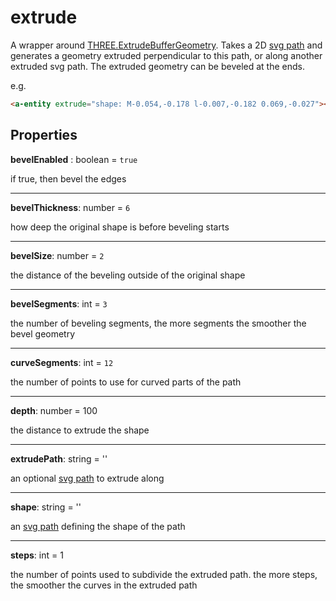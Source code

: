 # extrude

A wrapper around [THREE.ExtrudeBufferGeometry](https://threejs.org/docs/#api/en/geometries/ExtrudeBufferGeometry). Takes a 2D [svg path](https://developer.mozilla.org/en-US/docs/Web/SVG/Tutorial/Paths) and generates a geometry extruded perpendicular to this path, or along another extruded svg path.  The extruded geometry can be beveled at the ends.

e.g.
```html
<a-entity extrude="shape: M-0.054,-0.178 l-0.007,-0.182 0.069,-0.027"></a-entity>
```

## Properties

**bevelEnabled** : boolean = `true`

if true, then bevel the edges

---
**bevelThickness**: number = `6`

how deep the original shape is before beveling starts

---
**bevelSize**: number = `2`

the distance of the beveling outside of the original shape

---
**bevelSegments**: int = `3`

the number of beveling segments, the more segments the smoother the bevel geometry

---
**curveSegments**: int = `12`

the number of points to use for curved parts of the path

---
**depth**: number = 100

the distance to extrude the shape

---
**extrudePath**: string = ''

an optional [svg path](https://developer.mozilla.org/en-US/docs/Web/SVG/Tutorial/Paths) to extrude along

---
**shape**: string = ''

an [svg path](https://developer.mozilla.org/en-US/docs/Web/SVG/Tutorial/Paths) defining the shape of the path

---
**steps**: int = 1

the number of points used to subdivide the extruded path. the more steps, the smoother the curves in the extruded path
